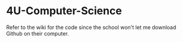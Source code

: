 # 4U-Computer-Science

Refer to the wiki for the code since the school won't let me download Github on their computer.
